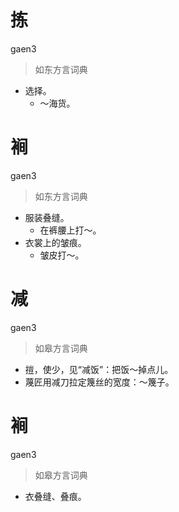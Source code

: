 # 拣
gaen3
> 如东方言词典
- 选择。
  - ～海货。

# 裥
gaen3
> 如东方言词典
- 服装叠缝。
  - 在裤腰上打～。
- 衣裳上的皱痕。
  - 皱皮打～。

# 减
gaen3
> 如皋方言词典
- 㨟，使少，见“减饭”：把饭～掉点儿。
- 蔑匠用减刀拉定篾丝的宽度：～篾子。

# 裥
gaen3
> 如皋方言词典
- 衣叠缝、叠痕。
